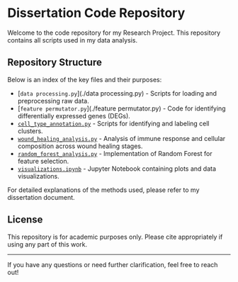 # Dissertation Code Repository

Welcome to the code repository for my Research Project. This repository contains all scripts used in my data analysis.

## Repository Structure

Below is an index of the key files and their purposes:

- [`data processing.py`](./data processing.py) - Scripts for loading and preprocessing raw data.
- [`feature permutator.py`](./feature permutator.py) - Code for identifying differentially expressed genes (DEGs).
- [`cell_type_annotation.py`](./cell_type_annotation.py) - Scripts for identifying and labeling cell clusters.
- [`wound_healing_analysis.py`](./wound_healing_analysis.py) - Analysis of immune response and cellular composition across wound healing stages.
- [`random_forest_analysis.py`](./random_forest_analysis.py) - Implementation of Random Forest for feature selection.
- [`visualizations.ipynb`](./visualizations.ipynb) - Jupyter Notebook containing plots and data visualizations.

For detailed explanations of the methods used, please refer to my dissertation document.

## License
This repository is for academic purposes only. Please cite appropriately if using any part of this work.

---

If you have any questions or need further clarification, feel free to reach out!
